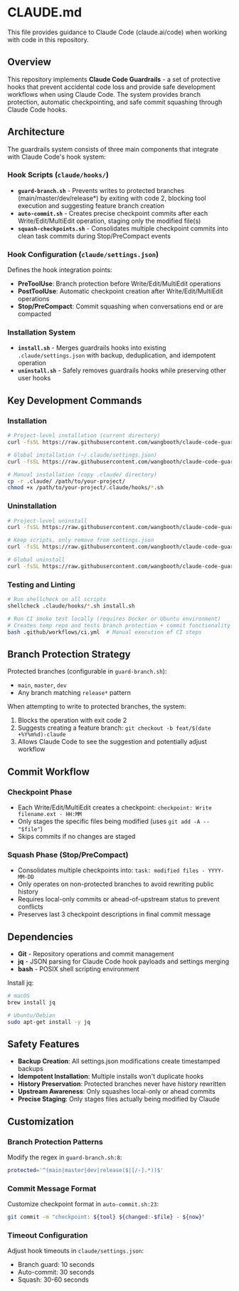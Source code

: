 # CLAUDE.md

This file provides guidance to Claude Code (claude.ai/code) when working with code in this repository.

## Overview

This repository implements **Claude Code Guardrails** - a set of protective hooks that prevent accidental code loss and provide safe development workflows when using Claude Code. The system provides branch protection, automatic checkpointing, and safe commit squashing through Claude Code hooks.

## Architecture

The guardrails system consists of three main components that integrate with Claude Code's hook system:

### Hook Scripts (`claude/hooks/`)

- **`guard-branch.sh`** - Prevents writes to protected branches (main/master/dev/release*) by exiting with code 2, blocking tool execution and suggesting feature branch creation
- **`auto-commit.sh`** - Creates precise checkpoint commits after each Write/Edit/MultiEdit operation, staging only the modified file(s)
- **`squash-checkpoints.sh`** - Consolidates multiple checkpoint commits into clean task commits during Stop/PreCompact events

### Hook Configuration (`claude/settings.json`)

Defines the hook integration points:
- **PreToolUse**: Branch protection before Write/Edit/MultiEdit operations
- **PostToolUse**: Automatic checkpoint creation after Write/Edit/MultiEdit operations
- **Stop/PreCompact**: Commit squashing when conversations end or are compacted

### Installation System

- **`install.sh`** - Merges guardrails hooks into existing `.claude/settings.json` with backup, deduplication, and idempotent operation
- **`uninstall.sh`** - Safely removes guardrails hooks while preserving other user hooks

## Key Development Commands

### Installation
```bash
# Project-level installation (current directory)
curl -fsSL https://raw.githubusercontent.com/wangbooth/claude-code-guardrails/main/install.sh | bash

# Global installation (~/.claude/settings.json)
curl -fsSL https://raw.githubusercontent.com/wangbooth/claude-code-guardrails/main/install.sh | bash -s -- --global

# Manual installation (copy .claude/ directory)
cp -r .claude/ /path/to/your-project/
chmod +x /path/to/your-project/.claude/hooks/*.sh
```

### Uninstallation
```bash
# Project-level uninstall
curl -fsSL https://raw.githubusercontent.com/wangbooth/claude-code-guardrails/main/uninstall.sh | bash

# Keep scripts, only remove from settings.json
curl -fsSL https://raw.githubusercontent.com/wangbooth/claude-code-guardrails/main/uninstall.sh | bash -s -- --keep-scripts

# Global uninstall
curl -fsSL https://raw.githubusercontent.com/wangbooth/claude-code-guardrails/main/uninstall.sh | bash -s -- --global
```

### Testing and Linting
```bash
# Run shellcheck on all scripts
shellcheck .claude/hooks/*.sh install.sh

# Run CI smoke test locally (requires Docker or Ubuntu environment)
# Creates temp repo and tests branch protection + commit functionality
bash .github/workflows/ci.yml  # Manual execution of CI steps
```

## Branch Protection Strategy

Protected branches (configurable in `guard-branch.sh`):
- `main`, `master`, `dev`
- Any branch matching `release*` pattern

When attempting to write to protected branches, the system:
1. Blocks the operation with exit code 2
2. Suggests creating a feature branch: `git checkout -b feat/$(date +%Y%m%d)-claude`
3. Allows Claude Code to see the suggestion and potentially adjust workflow

## Commit Workflow

### Checkpoint Phase
- Each Write/Edit/MultiEdit creates a checkpoint: `checkpoint: Write filename.ext - HH:MM`
- Only stages the specific files being modified (uses `git add -A -- "$file"`)
- Skips commits if no changes are staged

### Squash Phase (Stop/PreCompact)
- Consolidates multiple checkpoints into: `task: modified files - YYYY-MM-DD`
- Only operates on non-protected branches to avoid rewriting public history
- Requires local-only commits or ahead-of-upstream status to prevent conflicts
- Preserves last 3 checkpoint descriptions in final commit message

## Dependencies

- **Git** - Repository operations and commit management
- **jq** - JSON parsing for Claude Code hook payloads and settings merging
- **bash** - POSIX shell scripting environment

Install jq:
```bash
# macOS
brew install jq

# Ubuntu/Debian
sudo apt-get install -y jq
```

## Safety Features

- **Backup Creation**: All settings.json modifications create timestamped backups
- **Idempotent Installation**: Multiple installs won't duplicate hooks
- **History Preservation**: Protected branches never have history rewritten
- **Upstream Awareness**: Only squashes local-only or ahead commits
- **Precise Staging**: Only stages files actually being modified by Claude

## Customization

### Branch Protection Patterns
Modify the regex in `guard-branch.sh:8`:
```bash
protected='^(main|master|dev|release($|[/-].*))$'
```

### Commit Message Format
Customize checkpoint format in `auto-commit.sh:23`:
```bash
git commit -m "checkpoint: ${tool} ${changed:-$file} - ${now}"
```

### Timeout Configuration
Adjust hook timeouts in `claude/settings.json`:
- Branch guard: 10 seconds
- Auto-commit: 30 seconds
- Squash: 30-60 seconds